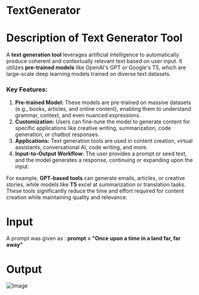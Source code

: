# TextGenerator

# Description of Text Generator Tool 

A **text generation tool** leverages artificial intelligence to automatically produce coherent and contextually relevant text based on user input. It utilizes **pre-trained models** like OpenAI's GPT or Google's T5, which are large-scale deep learning models trained on diverse text datasets. 

### Key Features:
1. **Pre-trained Model:** These models are pre-trained on massive datasets (e.g., books, articles, and online content), enabling them to understand grammar, context, and even nuanced expressions.
2. **Customization:** Users can fine-tune the model to generate content for specific applications like creative writing, summarization, code generation, or chatbot responses.
3. **Applications:** Text generation tools are used in content creation, virtual assistants, conversational AI, code writing, and more.
4. **Input-to-Output Workflow:** The user provides a prompt or seed text, and the model generates a response, continuing or expanding upon the input.

For example, **GPT-based tools** can generate emails, articles, or creative stories, while models like **T5** excel at summarization or translation tasks. These tools significantly reduce the time and effort required for content creation while maintaining quality and relevance.

# Input 

A prompt was given as : **prompt = "Once upon a time in a land far, far away"**

# Output 
![Image](https://github.com/user-attachments/assets/cb76e892-b73b-440d-9083-6b95fb9f0abc)
